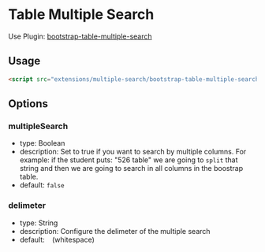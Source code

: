 # Table Multiple Search

Use Plugin: [bootstrap-table-multiple-search](https://github.com/wenzhixin/bootstrap-table/tree/master/src/extensions/multiple-search)

## Usage

```html
<script src="extensions/multiple-search/bootstrap-table-multiple-search.js"></script>
```

## Options

### multipleSearch

* type: Boolean
* description: Set to true if you want to search by multiple columns. For example: if the student puts: "526 table" we are going to `split` that string and then we are going to search in all columns in the boostrap table.
* default: `false`

### delimeter

* type: String
* description: Configure the delimeter of the multiple search
* default: ` ` (whitespace)